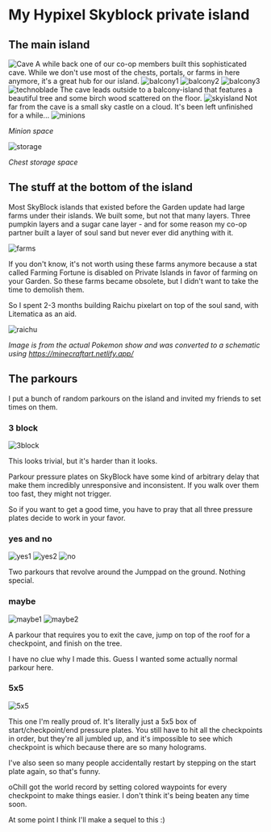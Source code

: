 # My Hypixel Skyblock private island

## The main island

<img src="/assets/privateisland/cave.png" alt="Cave"/>
A while back one of our co-op members built this sophisticated cave.
While we don't use most of the chests, portals, or farms in here anymore, it's a great hub for our island.

<img src="/assets/privateisland/balcony1.png" alt="balcony1"/>
<img src="/assets/privateisland/balcony2.png" alt="balcony2"/>
<img src="/assets/privateisland/balcony3.png" alt="balcony3"/>
<img src="/assets/privateisland/technoblade.png" alt="technoblade"/>
The cave leads outside to a balcony-island that features a beautiful tree and some birch wood scattered on the floor.

<img src="/assets/privateisland/skyisland.png" alt="skyisland"/>
Not far from the cave is a small sky castle on a cloud. It's been left unfinished for a while...

<img src="/assets/privateisland/minions.png" alt="minions"/>

*Minion space*

<img src="/assets/privateisland/storage.png" alt="storage"/>

*Chest storage space*

## The stuff at the bottom of the island

Most SkyBlock islands that existed before the Garden update had large farms under their islands.
We built some, but not that many layers. Three pumpkin layers and a sugar cane layer - 
and for some reason my co-op partner built a layer of soul sand but never ever did anything with it.

<img src="/assets/privateisland/farms.png" alt="farms"/>

If you don't know, it's not worth using these farms anymore because a stat called Farming Fortune is disabled on Private Islands
in favor of farming on your Garden. So these farms became obsolete, but I didn't want to take the time to demolish them.

So I spent 2-3 months building Raichu pixelart on top of the soul sand, with Litematica as an aid.

<img src="/assets/privateisland/raichu.png" alt="raichu"/>

*Image is from the actual Pokemon show and was converted to a schematic using https://minecraftart.netlify.app/*

## The parkours

I put a bunch of random parkours on the island and invited my friends to set times on them.

### 3 block

<img src="/assets/privateisland/3block.png" alt="3block"/>

This looks trivial, but it's harder than it looks.

Parkour pressure plates on SkyBlock have some kind of arbitrary delay that make them incredibly unresponsive and inconsistent.
If you walk over them too fast, they might not trigger.

So if you want to get a good time, you have to pray that all three pressure plates decide to work in your favor.

### yes and no

<img src="/assets/privateisland/yes1.png" alt="yes1"/>
<img src="/assets/privateisland/yes2.png" alt="yes2"/>
<img src="/assets/privateisland/no.png" alt="no"/>

Two parkours that revolve around the Jumppad on the ground. Nothing special.

### maybe

<img src="/assets/privateisland/maybe1.png" alt="maybe1"/>
<img src="/assets/privateisland/maybe2.png" alt="maybe2"/>

A parkour that requires you to exit the cave, jump on top of the roof for a checkpoint, and finish on the tree.

I have no clue why I made this. Guess I wanted some actually normal parkour here.

### 5x5

<img src="/assets/privateisland/5x5.png" alt="5x5"/>

This one I'm really proud of. It's literally just a 5x5 box of start/checkpoint/end pressure plates.
You still have to hit all the checkpoints in order, but they're all jumbled up, and it's impossible to see
which checkpoint is which because there are so many holograms.

I've also seen so many people accidentally restart by stepping on the start plate again, so that's funny.

oChill got the world record by setting colored waypoints for every checkpoint to make things easier.
I don't think it's being beaten any time soon.

At some point I think I'll make a sequel to this :)


